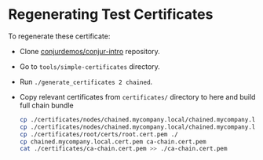 # Regenerating Test Certificates

To regenerate these certificate:

- Clone [conjurdemos/conjur-intro](https://github.com/conjurdemos/conjur-intro)
  repository.
- Go to `tools/simple-certificates` directory.
- Run `./generate_certificates 2 chained`.
- Copy relevant certificates from `certificates/` directory to here and build
  full chain bundle

  ```bash
  cp ./certificates/nodes/chained.mycompany.local/chained.mycompany.local.cert.pem ./
  cp ./certificates/nodes/chained.mycompany.local/chained.mycompany.local.key.pem ./
  cp ./certificates/root/certs/root.cert.pem ./
  cp chained.mycompany.local.cert.pem ca-chain.cert.pem
  cat ./certificates/ca-chain.cert.pem >> ./ca-chain.cert.pem
  ```
